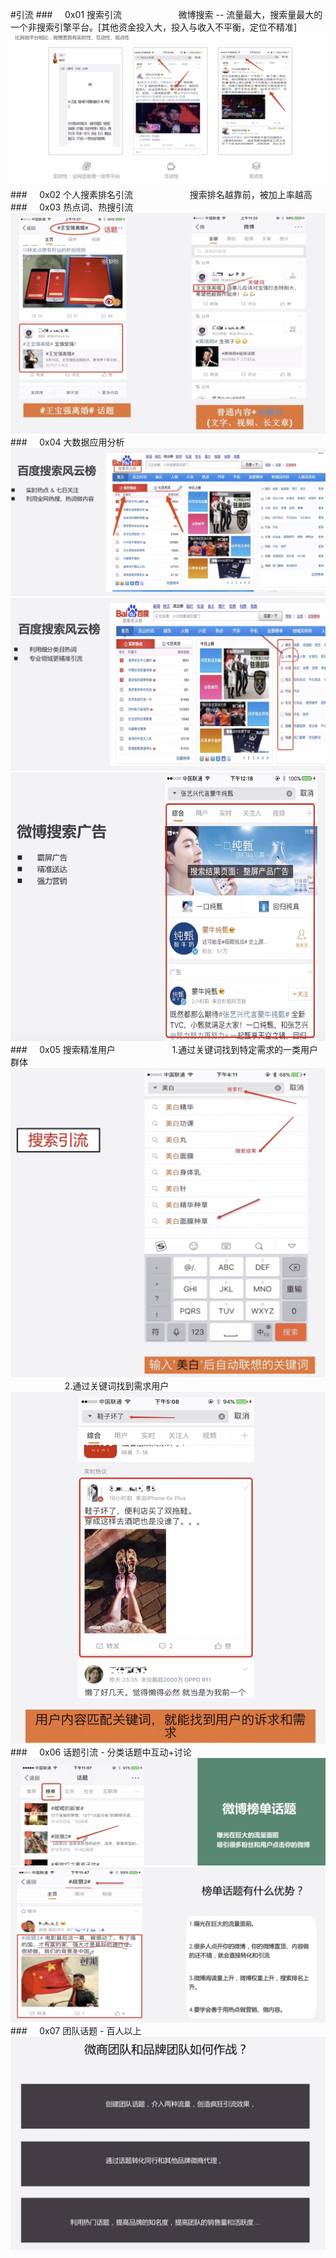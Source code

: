 #引流
###&nbsp;&nbsp;&nbsp;&nbsp;&nbsp;0x01 搜索引流
&nbsp;&nbsp;&nbsp;&nbsp;&nbsp;&nbsp;&nbsp;&nbsp;&nbsp;&nbsp;&nbsp;&nbsp;&nbsp;&nbsp;&nbsp;&nbsp;&nbsp;&nbsp;&nbsp;&nbsp;&nbsp;&nbsp;微博搜索 -- 流量最大，搜索量最大的一个非搜索引擎平台。[其他资金投入大，投入与收入不平衡，定位不精准]
![](/assets/ys.png)
###&nbsp;&nbsp;&nbsp;&nbsp;&nbsp;0x02 个人搜素排名引流
&nbsp;&nbsp;&nbsp;&nbsp;&nbsp;&nbsp;&nbsp;&nbsp;&nbsp;&nbsp;&nbsp;&nbsp;&nbsp;&nbsp;&nbsp;&nbsp;&nbsp;&nbsp;&nbsp;&nbsp;&nbsp;&nbsp;搜索排名越靠前，被加上率越高
###&nbsp;&nbsp;&nbsp;&nbsp;&nbsp;0x03 热点词、热搜引流
![](/assets/ht.png)
###&nbsp;&nbsp;&nbsp;&nbsp;&nbsp;0x04 大数据应用分析
![](/assets/bdfyb.png)
![](/assets/bdf.png)
![](/assets/bp.png)
###&nbsp;&nbsp;&nbsp;&nbsp;&nbsp;0x05 搜索精准用户
&nbsp;&nbsp;&nbsp;&nbsp;&nbsp;&nbsp;&nbsp;&nbsp;&nbsp;&nbsp;&nbsp;&nbsp;&nbsp;&nbsp;&nbsp;&nbsp;&nbsp;&nbsp;&nbsp;&nbsp;&nbsp;&nbsp;1.通过关键词找到特定需求的一类用户群体
![](/assets/gjc.png)
&nbsp;&nbsp;&nbsp;&nbsp;&nbsp;&nbsp;&nbsp;&nbsp;&nbsp;&nbsp;&nbsp;&nbsp;&nbsp;&nbsp;&nbsp;&nbsp;&nbsp;&nbsp;&nbsp;&nbsp;&nbsp;&nbsp;2.通过关键词找到需求用户
![](/assets/xq.png)
###&nbsp;&nbsp;&nbsp;&nbsp;&nbsp;0x06 话题引流 - 分类话题中互动+讨论
![](/assets/bdht.png)
![](/assets/bdht1.png)
###&nbsp;&nbsp;&nbsp;&nbsp;&nbsp;0x07 团队话题 - 百人以上
![](/assets/td.png)








